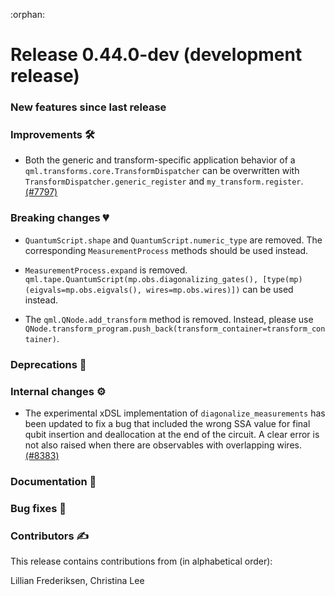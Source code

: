:orphan:

# Release 0.44.0-dev (development release)

<h3>New features since last release</h3>

<h3>Improvements 🛠</h3>

* Both the generic and transform-specific application behavior of a `qml.transforms.core.TransformDispatcher`
  can be overwritten with `TransformDispatcher.generic_register` and `my_transform.register`.
  [(#7797)](https://github.com/PennyLaneAI/pennylane/pull/7797)

<h3>Breaking changes 💔</h3>

* `QuantumScript.shape` and `QuantumScript.numeric_type` are removed. The corresponding `MeasurementProcess`
  methods should be used instead.

* `MeasurementProcess.expand` is removed. 
  `qml.tape.QuantumScript(mp.obs.diagonalizing_gates(), [type(mp)(eigvals=mp.obs.eigvals(), wires=mp.obs.wires)])`
  can be used instead.

* The `qml.QNode.add_transform` method is removed.
  Instead, please use `QNode.transform_program.push_back(transform_container=transform_container)`.

<h3>Deprecations 👋</h3>

<h3>Internal changes ⚙️</h3>

* The experimental xDSL implementation of `diagonalize_measurements` has been updated to fix a bug
  that included the wrong SSA value for final qubit insertion and deallocation at the end of the circuit. A clear error is not also raised when there are observables with overlapping wires.
  [(#8383)](https://github.com/PennyLaneAI/pennylane/pull/8383)

<h3>Documentation 📝</h3>

<h3>Bug fixes 🐛</h3>

<h3>Contributors ✍️</h3>

This release contains contributions from (in alphabetical order):

Lillian Frederiksen, Christina Lee